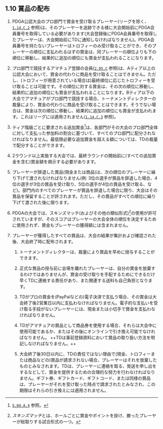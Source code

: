 ## 1.10 賞品の配布

1. PDGA公認大会のプロ部門で賞金を受け取るプレーヤー(リーグを除く、[`1.14.C.2`](#リーグ) 参照)は、そのプレーヤーを追跡できる様に大会開始前にPDGA会員番号を取得している必要があります(大会登録後にPDGA会員番号を取得したプレーヤーは、大会開始前にTDに通知しなければなりません)。PDGA会員番号を持たないプレーヤーはトロフィーのみ受け取ることができ、そのプレーヤーの順位に支払われるはずの賞金は、同プレーヤーの順位よりも下の順位に移動し、結果的に追加の順位にも賞金が支払われることになります。

1. プロ部門で競技するアマチュア登録の会員([`2.05.C`](#アマ部門で競技するプロプロ部門で競技するアマ) 参照)は、Aティア以上の公認大会において、賞金の代わりに商品を受け取ることはできません。ただし、(トロフィーが用意されている場合は)最終順位に応じたトロフィーを受け取ることは可能です。その順位に対する賞金は、その次の順位に移動し、結果的に追加の順位にも賞金が支払われることになります。Bティア以下の大会でアマチュアがプロ部門で競技する場合、トーナメントディレクターの裁量により、賞金の代わりに商品を受け取ることはできます。そうでない場合は、賞金は次の順位に移動し、結果的に追加の順位にも賞金が支払われます。これはリーグには適用されません([`1.14.C.3`](#リーグ) 参照)。

1. ティア階級ごとに要求される追加賞金[^1.10.1]は、各部門がその大会のプロ部門全体に対して支払った参加料の割合に基づいて、すべてのプロ部門に配分されなければなりません。最低限必要な追加賞金を超える額については、TDの裁量で配分することができます。

1. 2ラウンド以上実施する大会では、最終ラウンドの開始前に(すべての追加賞金を含む)賞金額を掲示する必要があります。

1. プレーヤーが辞退した賞品(現金または商品)は、次の順位のプレーヤーに繰り下げて渡されなければなりません(例: 3位の選手が賞品を辞退した場合、4位の選手が3位の賞品を受け取り、5位の選手が4位の賞品を受け取る、など)。部門内のすべてのプレーヤーが賞品を辞退した場合に限り、大会はその賞品を保留することが許されます。ただし、その賞品がすべての順位に繰り下げて渡された後に限ります。

1. PDGAの大会では、スキンズマッチ(およびその他の類似形式)[^1.10.2]の使用が許可されていますが、そのスコアはプレーヤーの大会全体の順位を決定するために使用されず、賞金もプレーヤーの獲得額には含まれません。

1. プレーヤーが獲得したすべての賞品は、大会の結果が集計および確認された後、大会終了時に配布されます。

    1. トーナメントディレクターは、裁量により賞品を早めに授与することができます。

    1. 正式な賞品の授与前に会場を離れたプレーヤーは、自分の賞金を放棄するわけではありませんが、賞金の受け取りを手配するためにできるだけ早くTDに連絡する責任があり、また関連する送料も自己負担となります。

	1. TDがプロの賞金を(PayPalなどの)電子決済で支払う場合、その賞金は大会終了後2営業日以内に支払わなければなりません。電子的な支払いを受け取る手段がないプレーヤーには、現金または小切手で賞金を支払わなければなりません。

	1. TDがアマチュアの賞品として商品券を使用する場合、それらは大会中に使用可能であるか、またはその後にオンラインで引き換え可能でなければなりません。
	++TDは事前登録資料において賞品の取り扱い方法を明記しなければなりません。++

	1. 大会終了後30日以内に、TDの責任ではない理由で(現金、トロフィーまたは商品などの)賞品が請求されない場合、プレーヤーはそれを放棄したものとみなされます。TDは、プレーヤーに連絡を取る、発送を申し出をするなどして、賞金を提供するための合理的な努力を行わなければなりません。ギフト券、ギフトカード、ギフトコード、または同様の賞品は、プレーヤーがそれを受け取った時点で請求されたとみなされ、この期限はそれらの引き換えには適用されません。


[^1.10.1]: [`5.04.A.4`](#大会の資金と分配) 参照。

[^1.10.2]: *スキンズマッチ*とは、ホールごとに賞金やポイントを掛け、勝ったプレーヤーが総取りする試合形式の一つ。
